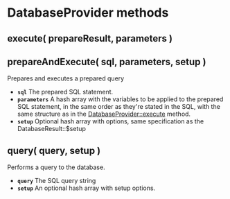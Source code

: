 # DatabaseProvider methods

## execute\( prepareResult, parameters \)

## prepareAndExecute\( sql, parameters, setup \) <a id="prepareandexecute"></a>

Prepares and executes a prepared query

* **`sql`** The prepared SQL statement.
* **`parameters`** A hash array with the variables to be applied to the prepared SQL statement, in the same order as they're stated in the SQL, with the same structure as in the [DatabaseProvider::execute](databaseprovider-methods.md#execute-prepareresult-parameters) method.
* **`setup`** Optional hash array with options, same specification as the DatabaseResult::$setup



## query\( query, setup \) <a id="query"></a>

Performs a query to the database.

* **`query`** The SQL query string
* **`setup`** An optional hash array with setup options.

